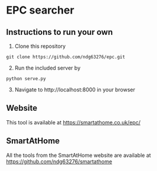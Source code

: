 # EPC searcher

## Instructions to run your own
1. Clone this repository
```
git clone https://github.com/ndg63276/epc.git
```
2. Run the included server by
```
python serve.py
```
3. Navigate to http://localhost:8000 in your browser

## Website
This tool is available at https://smartathome.co.uk/epc/

## SmartAtHome
All the tools from the SmartAtHome website are available at https://github.com/ndg63276/smartathome
